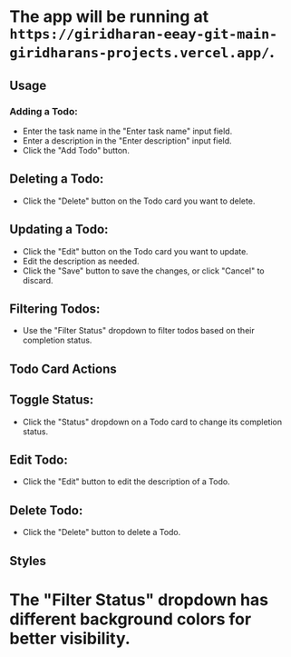 
# The app will be running at `https://giridharan-eeay-git-main-giridharans-projects.vercel.app/`.

## Usage

### **Adding a Todo:**
- Enter the task name in the "Enter task name" input field.
- Enter a description in the "Enter description" input field.
- Click the "Add Todo" button.

## **Deleting a Todo:**
- Click the "Delete" button on the Todo card you want to delete.

## **Updating a Todo:**
- Click the "Edit" button on the Todo card you want to update.
- Edit the description as needed.
- Click the "Save" button to save the changes, or click "Cancel" to discard.

## **Filtering Todos:**
- Use the "Filter Status" dropdown to filter todos based on their completion status.

## Todo Card Actions

## **Toggle Status:**
- Click the "Status" dropdown on a Todo card to change its completion status.

## **Edit Todo:**
- Click the "Edit" button to edit the description of a Todo.

## **Delete Todo:**
- Click the "Delete" button to delete a Todo.

## Styles

# The "Filter Status" dropdown has different background colors for better visibility.


